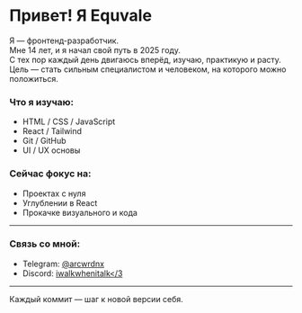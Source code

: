 # Привет! Я Equvale

Я — фронтенд-разработчик.  
Мне 14 лет, и я начал свой путь в 2025 году.  
С тех пор каждый день двигаюсь вперёд, изучаю, практикую и расту.  
Цель — стать сильным специалистом и человеком, на которого можно положиться.

### Что я изучаю:
- HTML / CSS / JavaScript
- React / Tailwind
- Git / GitHub
- UI / UX основы

### Сейчас фокус на:
- Проектах с нуля
- Углублении в React
- Прокачке визуального и кода

---

### Связь со мной:
- Telegram: [@arcwrdnx](https://t.me/arcwrdnx)
- Discord:  [iwalkwhenitalk</3](https://discordapp.com/users/839139549455187978/ )


---

Каждый коммит — шаг к новой версии себя.


